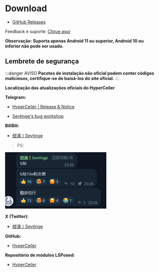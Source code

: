 # Download

-  [GitHub Releases](https://github.com/ReChronoRain/HyperCeiler/releases)

Feedback e suporte: [Clique aqui](/pt_BR/Support.html)

**Observação: Suporta apenas Android 11 ou superior, Android 10 ou inferior não pode ser usado.**

## Lembrete de segurança
:::danger AVISO
**Pacotes de instalação não oficial podem conter códigos maliciosos, certifique-se de baixá-los do site oficial.**
:::

**Localização das atualizações oficiais do HyperCeiler**

**Telegram:**

- [HyperCeiler | Release & Notice](https://t.me/cemiuiler_release)

- [Sevtinge's bug workshop](https://t.me/sevtinge_mod)

**BiliBili:**

- [绀漓丨Sevtinge](https://space.bilibili.com/526912874?share_medium=android&share_source=copy_link&bbid=XUEAD0CEAA31CC92AA11E37A31FD36C321555&ts=1690248939794)

>PS:

![bilibili](/images/bilibili.png)

**X (Twitter):**

- [绀漓丨Sevtinge](https://x.com/CN_Sevtinge)

**GitHub:**

- [HyperCeiler](https://github.com/ReChronoRain/HyperCeiler)

**Repositório de módulos LSPosed:**

- [HyperCeiler](https://modules.lsposed.org/module/com.sevtinge.hyperceiler)
